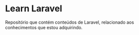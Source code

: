 # Learn Laravel

Repositório que contém conteúdos de Laravel, relacionado aos conhecimentos que estou adquirindo.
